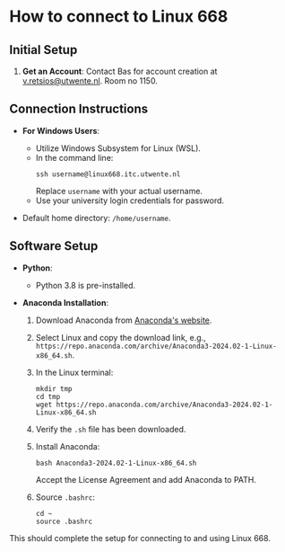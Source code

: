 # How to connect to Linux 668

## Initial Setup

1. **Get an Account**: Contact Bas for account creation at [v.retsios@utwente.nl](mailto:v.retsios@utwente.nl). Room no 1150.


## Connection Instructions

- **For Windows Users**:
  - Utilize Windows Subsystem for Linux (WSL).
  - In the command line:
    ```
    ssh username@linux668.itc.utwente.nl
    ```
    Replace `username` with your actual username.
  - Use your university login credentials for password.

- Default home directory: `/home/username`.

## Software Setup

- **Python**:
  - Python 3.8 is pre-installed.

- **Anaconda Installation**:
  1. Download Anaconda from [Anaconda's website](https://www.anaconda.com/download/success).
  2. Select Linux and copy the download link, e.g., `https://repo.anaconda.com/archive/Anaconda3-2024.02-1-Linux-x86_64.sh`.
  3. In the Linux terminal:
     ```
     mkdir tmp
     cd tmp
     wget https://repo.anaconda.com/archive/Anaconda3-2024.02-1-Linux-x86_64.sh
     ```
  4. Verify the `.sh` file has been downloaded.
  5. Install Anaconda:
     ```
     bash Anaconda3-2024.02-1-Linux-x86_64.sh
     ```
     Accept the License Agreement and add Anaconda to PATH.

  6. Source `.bashrc`:
     ```
     cd ~
     source .bashrc
     ```

This should complete the setup for connecting to and using Linux 668.
